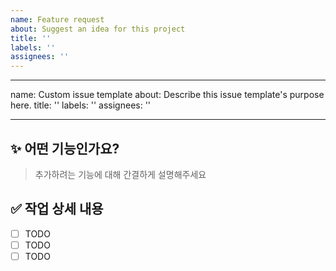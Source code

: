 ```yaml
---
name: Feature request
about: Suggest an idea for this project
title: ''
labels: ''
assignees: ''
---
```


---

name: Custom issue template
about: Describe this issue template's purpose here.
title: ''
labels: ''
assignees: ''

---

## ✨ 어떤 기능인가요?

> 추가하려는 기능에 대해 간결하게 설명해주세요

## ✅ 작업 상세 내용

- [ ] TODO
- [ ] TODO
- [ ] TODO
